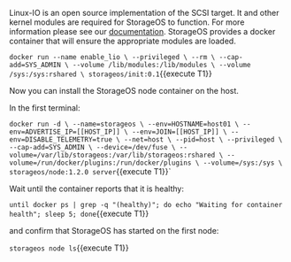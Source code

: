 Linux-IO is an open source implementation of the SCSI target. It and other
kernel modules are required for StorageOS to function. For more information
please see our
[documentation](https://docs.storageos.com/docs/prerequisites/systemconfiguration).
StorageOS provides a docker container that will ensure the appropriate modules
are loaded.

`docker run --name enable_lio \
           --privileged \
           --rm \
           --cap-add=SYS_ADMIN \
           --volume /lib/modules:/lib/modules \
           --volume /sys:/sys:rshared \
           storageos/init:0.1`{{execute T1}}

Now you can install the StorageOS node container on the host.

In the first terminal:

`docker run -d \
  --name=storageos \
  --env=HOSTNAME=host01 \
  --env=ADVERTISE_IP=[[HOST_IP]] \
  --env=JOIN=[[HOST_IP]] \
  --env=DISABLE_TELEMETRY=true \
  --net=host \
  --pid=host \
  --privileged \
  --cap-add=SYS_ADMIN \
  --device=/dev/fuse \
  --volume=/var/lib/storageos:/var/lib/storageos:rshared \
  --volume=/run/docker/plugins:/run/docker/plugins \
  --volume=/sys:/sys \
  storageos/node:1.2.0 server`{{execute T1}}`

Wait until the container reports that it is healthy:

`until docker ps | grep -q "(healthy)"; do echo "Waiting for container health"; sleep 5; done`{{execute T1}}

and confirm that StorageOS has started on the first node:

`storageos node ls`{{execute T1}}
